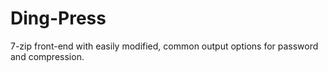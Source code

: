 # Ding-Press
7-zip front-end with easily modified, common output options for password and compression.
